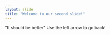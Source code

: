 ```yaml
---
layout: slide
title: "Welcome to our second slide!"
---
```

"It should be better"
Use the left arrow to go back!
